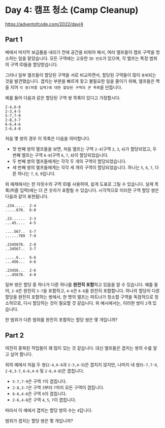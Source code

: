 # Day 4: 캠프 청소 (Camp Cleanup)
<https://adventofcode.com/2022/day/4>

## Part 1
배에서 마지막 보급품을 내리기 전에 공간을 비워야 해서, 여러 엘프들이 캠프 구역을 청소하는 일을 맡았습니다. 모든 구역에는 고유한 `ID 번호`가 있으며, 각 엘프는 특정 범위의 구역 ID들을 할당받습니다.

그러나 일부 엘프들이 할당된 구역을 서로 비교하면서, 할당된 구역들이 많이 `중복`되는 것을 발견했습니다. 겹치는 부분을 빠르게 찾고 불필요한 일을 줄이기 위해, 엘프들은 짝을 지어 `각 쌍(퍼즐 입력)에 대한 할당된 구역의 큰 목록`을 만듭니다.

예를 들어 다음과 같은 할당된 구역 쌍 목록이 있다고 가정합시다.

``` text
2-4,6-8
2-3,4-5
5-7,7-9
2-8,3-7
6-6,4-6
2-6,4-8
```

처음 몇 쌍의 경우 이 목록은 다음을 의미합니다.

- 첫 번째 쌍의 엘프들을 보면, 처음 엘프는 구역 `2-4`(구역 `2`, `3`, `4`)가 할당되었고, 두 번째 엘프는 구역 `6-8`(구역 `6`, `7`, `8`)이 할당되었습니다.
- 두 번째 쌍의 엘프들에게는 각각 두 개의 구역이 할당되었습니다.
- 세 번째 쌍의 엘프들에게는 각각 세 개의 구역이 할당되었습니다. 하나는 `5`, `6`, `7`, 다른 하나는 `7`, `8`, `9`입니다.

위 예제에서는 한 자릿수의 구역 ID를 사용하여, 쉽게 도표로 그릴 수 있습니다. 실제 목록(퍼즐 입력)에는 더 큰 숫자가 포함될 수 있습니다. 시각적으로 이러한 구역 할당 쌍은 다음과 같이 표현됩니다.

``` text
.234.....  2-4
.....678.  6-8

.23......  2-3
...45....  4-5

....567..  5-7
......789  7-9

.2345678.  2-8
..34567..  3-7

.....6...  6-6
...456...  4-6

.23456...  2-6
...45678.  4-8
```

일부 쌍은 할당 중 하나가 다른 하나를 **완전히 포함**하고 있음을 알 수 있습니다. 예를 들어, `2-8`은 완전히 `3-7`을 포함하고, `4-6`은 `6-6`을 완전히 포함합니다. 하나의 할당이 다른 할당을 완전히 포함하는 쌍에서, 한 명의 엘프는 파트너가 청소할 구역을 독점적으로 청소하므로, 다시 할당하는 것이 필요할 것 같습니다. 위 예시에서는, 이러한 쌍이 `2`개 있습니다.

한 범위가 다른 범위를 완전히 포함하는 할당 쌍은 몇 개입니까? 

## Part 2
여전히 중복된 작업들이 꽤 많이 있는 것 같습니다. 대신 엘프들은 겹치는 쌍의 수를 알고 싶어 합니다.

위의 예에서 처음 두 쌍(`2-4,6-8`과 `2-3,4-5`)은 겹치지 않지만, 나머지 네 쌍(`5-7,7-9`, `2-8,3-7`, `6-6,4-6` 및 `2-6,4-8`)은 겹칩니다.

- `5-7,7-9`은 구역 `7`이 겹칩니다.
- `2-8,3-7`은 구역 `3`부터 `7`까지 모든 구역이 겹칩니다.
- `6-6,4-6`은 구역 `6`이 겹칩니다.
- `2-6,4-8`은 구역 `4`, `5`, `7`이 겹칩니다.

따라서 이 예에서 겹치는 할당 쌍의 수는 `4`입니다.

범위가 겹치는 할당 쌍은 몇 개입니까?